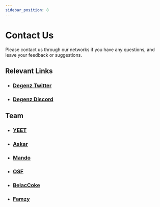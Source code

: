 ```yaml
---
sidebar_position: 8
---
```


# Contact Us

Please contact us through our networks if you have any questions, and leave your feedback or suggestions.

## Relevant Links

- ### [Degenz Twitter](https://twitter.com/DegenzNFT)
- ### [Degenz Discord](https://discord.com/channels/854438781948002314/978690755424043129)

## Team
- ### [YEET](https://twitter.com/0xy33)
- ### [Askar](https://twitter.com/0xAskar)
- ### [Mando](https://twitter.com/greatmando_nft)
- ### [OSF](https://twitter.com/osf_nft)
- ### [BelacCoke](https://twitter.com/BelacCoke)
- ### [Famzy](https://twitter.com/oFamZy)

